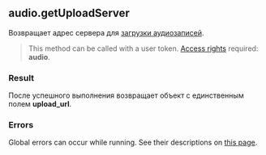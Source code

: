 ## audio.getUploadServer

Возвращает адрес сервера для [загрузки аудиозаписей]().

> This method can be called with a user token. [Access rights](https://vk.com/dev/permissions) required: **audio**.

### Result

После успешного выполнения возвращает объект с единственным полем <b>upload_url</b>.

### Errors

Global errors can occur while running. See their descriptions on [this page](https://vk.com/dev/errors).